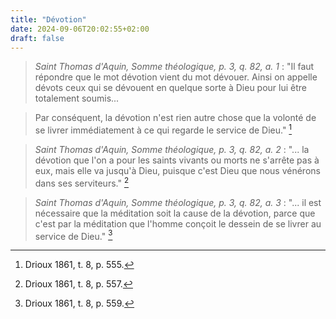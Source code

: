 ```yaml
---
title: "Dévotion"
date: 2024-09-06T20:02:55+02:00
draft: false
---
```



> *Saint Thomas d'Aquin, Somme théologique, p. 3, q. 82, a. 1* : "Il faut répondre que le mot dévotion vient du mot dévouer. Ainsi on appelle dévots ceux qui se dévouent en quelque sorte à Dieu pour lui être totalement soumis...

> Par conséquent, la dévotion n'est rien autre chose que la volonté de se livrer immédiatement à ce qui regarde le service de Dieu." [^1]

[^1]: Drioux 1861, t. 8, p. 555.

> *Saint Thomas d'Aquin, Somme théologique, p. 3, q. 82, a. 2* : "... la dévotion que l'on a pour les saints vivants ou morts ne s'arrête pas à eux, mais elle va jusqu'à Dieu, puisque c'est Dieu que nous vénérons dans ses serviteurs." [^2]

[^2]: Drioux 1861, t. 8, p. 557.

> *Saint Thomas d'Aquin, Somme théologique, p. 3, q. 82, a. 3* : "... il est nécessaire que la méditation soit la cause de la dévotion, parce que c'est par la méditation que l'homme conçoit le dessein de se livrer au service de Dieu." [^3]

[^3]: Drioux 1861, t. 8, p. 559.


